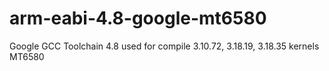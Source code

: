 # arm-eabi-4.8-google-mt6580
Google GCC Toolchain 4.8 used for compile 3.10.72, 3.18.19, 3.18.35 kernels MT6580
